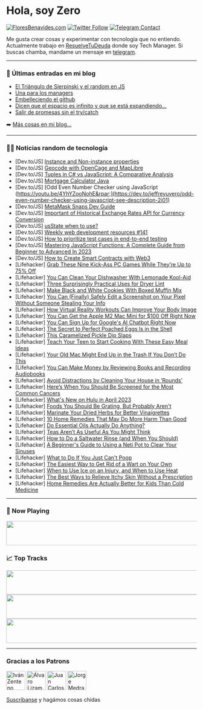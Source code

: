# Hola, soy Zero

[![FloresBenavides.com](https://img.shields.io/website?down_message=oops&label=MiBlog&style=for-the-badge&up_message=online&url=https%3A%2F%2Ffloresbenavides.com)](https://floresbenavides.com) [![Twitter Follow](https://img.shields.io/twitter/follow/ZeroDragon?color=%231DA1F2&label=Follow&logo=twitter&logoColor=ffffff&style=for-the-badge)](https://twitter.com/zerodragon) [![Telegram Contact](https://img.shields.io/badge/escr%C3%ADbeme-ZeroDragon-%2326A5E4?style=for-the-badge&logo=telegram)](https://t.me/zerodragon)

Me gusta crear cosas y experimentar con tecnología que no entiendo.
Actualmente trabajo en [ResuelveTuDeuda](http://github.com/resuelve) donde soy Tech Manager.
Si buscas chamba, mandame un mensaje en [telegram](https://t.me/zerodragon).

---

### 📕 Últimas entradas en mi blog
<!-- BLOG-POST-LIST:START -->
- [El Triángulo de Sierpinski y el random en JS](https://floresbenavides.com/el-triangulo-de-sierpinski-y-el-random-en-js/)
- [Una para los managers](https://floresbenavides.com/una-para-los-managers/)
- [Embelleciendo el github](https://floresbenavides.com/embelleciendo-el-github/)
- [Dicen que el espacio es infinito y que se está expandiendo…](https://floresbenavides.com/dicen-que-el-espacio-es-infinito-y-que-se-esta-expandiendo/)
- [Salir de promesas sin el try/catch](https://floresbenavides.com/salir-de-promesas-sin-el-try-catch/)
<!-- BLOG-POST-LIST:END -->

➡️ [Más cosas en mi blog...](https://floresbenavides.com)

---

### 👨‍💻 Noticias random de tecnología
<!-- TECH-POSTS:START -->
- [Dev.to/JS] [Instance and Non-instance properties](https://dev.to/souravbandyopadhyay/instance-and-non-instance-properties-3l64)
- [Dev.to/JS] [Geocode with OpenCage and MapLibre](https://dev.to/tsamaya/geocode-with-opencage-and-maplibre-50l)
- [Dev.to/JS] [Tuples in C# vs JavaScript: A Comparative Analysis](https://dev.to/arminafa/tuples-in-c-vs-javascript-a-comparative-analysis-1nf8)
- [Dev.to/JS] [Mortgage Calculator Java](https://dev.to/emwalesfs/mortgage-calculator-java-532)
- [Dev.to/JS] [Odd Even Number Checker using JavaScript &lpar;https://youtu.be/4YhYZooNohE&rpar;](https://dev.to/jeffreyuvero/odd-even-number-checker-using-javascript-see-description-2i01)
- [Dev.to/JS] [MetaMask Snaps Dev Guide](https://dev.to/metamask/metamask-snaps-dev-guide-3dm3)
- [Dev.to/JS] [Important of Historical Exchange Rates API for Currency Conversion](https://dev.to/meenal_01/important-of-historical-exchange-rates-api-for-currency-conversion-2jpi)
- [Dev.to/JS] [usState when to use?](https://dev.to/golam_mostafa/usstate-when-to-use-12gc)
- [Dev.to/JS] [Weekly web development resources #141](https://dev.to/vincenius/weekly-web-development-resources-141-3725)
- [Dev.to/JS] [How to prioritize test cases in end-to-end testing](https://dev.to/how-to-dev/how-to-prioritize-test-cases-in-end-to-end-testing-131n)
- [Dev.to/JS] [Mastering JavaScript Functions: A Complete Guide from Beginner to Advanced In 2023](https://dev.to/devxvaibhav/mastering-javascript-functions-a-complete-guide-from-beginner-to-advanced-in-2023-5hik)
- [Dev.to/JS] [How to Create Smart Contracts with Web3](https://dev.to/ancelalmeida/how-to-create-smart-contracts-with-web3-2h44)
- [Lifehacker] [Grab These Nine Kick-Ass PC Games While They’re Up to 75% Off](https://lifehacker.com/you-have-two-days-left-to-grab-killer-pc-games-in-the-s-1850245490)
- [Lifehacker] [You Can Clean Your Dishwasher With Lemonade Kool-Aid](https://lifehacker.com/you-can-clean-your-dishwasher-with-lemonade-kool-aid-1850248114)
- [Lifehacker] [Three Surprisingly Practical Uses for Dryer Lint](https://lifehacker.com/three-surprisingly-practical-uses-for-dryer-lint-1850244107)
- [Lifehacker] [Make Black and White Cookies With Boxed Muffin Mix](https://lifehacker.com/make-black-and-white-cookies-with-boxed-muffin-mix-1850247611)
- [Lifehacker] [You Can &lpar;Finally&rpar; Safely Edit a Screenshot on Your Pixel Without Someone Stealing Your Info](https://lifehacker.com/you-can-finally-safely-edit-a-screenshot-on-your-pixe-1850244750)
- [Lifehacker] [How Virtual Reality Workouts Can Improve Your Body Image](https://lifehacker.com/how-virtual-reality-workouts-can-improve-your-body-imag-1850246571)
- [Lifehacker] [You Can Get the Apple M2 Mac Mini for $100 Off Right Now](https://lifehacker.com/the-new-apple-m2-mac-mini-is-99-off-right-now-1850244694)
- [Lifehacker] [You Can Sign Up for Google&#39;s AI Chatbot Right Now](https://lifehacker.com/you-can-sign-up-for-googles-ai-chatbot-right-now-1850247839)
- [Lifehacker] [The Secret to Perfect Poached Eggs Is in the Shell](https://lifehacker.com/the-secret-to-perfect-poached-eggs-is-in-the-shell-1850244053)
- [Lifehacker] [This Caramelized Pickle Dip Slaps](https://lifehacker.com/this-caramelized-pickle-dip-slaps-1850245734)
- [Lifehacker] [Teach Your Teen to Start Cooking With These Easy Meal Ideas](https://lifehacker.com/teach-your-teen-to-start-cooking-with-these-easy-meal-i-1850245763)
- [Lifehacker] [Your Old Mac Might End Up in the Trash If You Don’t Do This](https://lifehacker.com/your-old-mac-might-end-up-in-the-trash-if-you-don-t-do-1850244023)
- [Lifehacker] [You Can Make Money by Reviewing Books and Recording Audiobooks](https://lifehacker.com/you-can-money-by-reviewing-books-and-recording-audioboo-1850238880)
- [Lifehacker] [Avoid Distractions by Cleaning Your House in ‘Rounds’](https://lifehacker.com/avoid-distractions-by-cleaning-your-house-in-rounds-1850243990)
- [Lifehacker] [Here’s When You Should Be Screened for the Most Common Cancers](https://lifehacker.com/here-s-when-you-should-be-screened-for-the-most-common-1850229849)
- [Lifehacker] [What&#39;s New on Hulu in April 2023](https://lifehacker.com/whats-new-on-hulu-in-april-2023-1850245415)
- [Lifehacker] [Foods You Should Be Grating, But Probably Aren&#39;t](https://lifehacker.com/foods-you-should-be-grating-aside-from-cheese-1850214371)
- [Lifehacker] [Marinate Your Dried Herbs for Better Vinaigrettes](https://lifehacker.com/marinate-your-dried-herbs-for-better-vinaigrettes-1850238997)
- [Lifehacker] [10 Home Remedies That May Do More Harm Than Good](https://lifehacker.com/10-home-remedies-that-may-do-more-harm-than-good-1850157348)
- [Lifehacker] [Do Essential Oils Actually Do Anything?](https://lifehacker.com/do-essential-oils-actually-do-anything-1850174659)
- [Lifehacker] [Teas Aren’t As Useful As You Might Think](https://lifehacker.com/teas-aren-t-as-useful-as-you-might-think-1850205204)
- [Lifehacker] [How to Do a Saltwater Rinse &lpar;and When You Should&rpar;](https://lifehacker.com/how-to-do-a-saltwater-rinse-and-when-you-should-1850195735)
- [Lifehacker] [A Beginner&#39;s Guide to Using a Neti Pot to Clear Your Sinuses](https://lifehacker.com/a-beginners-guide-to-using-a-neti-pot-to-clear-your-sin-1850179574)
- [Lifehacker] [What to Do If You Just Can&#39;t Poop](https://lifehacker.com/what-to-do-if-you-just-cant-poop-1850182662)
- [Lifehacker] [The Easiest Way to Get Rid of a Wart on Your Own](https://lifehacker.com/the-easiest-way-to-get-rid-of-a-wart-on-your-own-1850151669)
- [Lifehacker] [When to Use Ice on an Injury, and When to Use Heat](https://lifehacker.com/when-to-use-ice-on-an-injury-and-when-to-use-heat-1850155779)
- [Lifehacker] [The Best Ways to Relieve Itchy Skin Without a Prescription](https://lifehacker.com/the-best-ways-to-relieve-itchy-skin-without-a-prescript-1850146899)
- [Lifehacker] [Home Remedies Are Actually Better for Kids Than Cold Medicine](https://lifehacker.com/home-remedies-are-actually-better-for-kids-than-cold-me-1850146661)<!-- TECH-POSTS:END -->

---

### 🎵 Now Playing
<a href="https://spotify-now-playing-dun.vercel.app/now-playing?open"><img src="https://spotify-now-playing-dun.vercel.app/now-playing" width="540" height="64"></a>

### 📈 Top Tracks
<a href="https://spotify-now-playing-dun.vercel.app/top-tracks?i=1&open"><img src="https://spotify-now-playing-dun.vercel.app/top-tracks?i=1" width="540" height="64"></a>
<a href="https://spotify-now-playing-dun.vercel.app/top-tracks?i=2&open"><img src="https://spotify-now-playing-dun.vercel.app/top-tracks?i=2" width="540" height="64"></a>
<a href="https://spotify-now-playing-dun.vercel.app/top-tracks?i=3&open"><img src="https://spotify-now-playing-dun.vercel.app/top-tracks?i=3" width="540" height="64"></a>

---

### Gracias a los Patrons
[<img src="https://avatars.githubusercontent.com/u/243380?v=4" alt="Iván Zenteno" width="50px">](https://github.com/k001) [<img src="https://avatars.githubusercontent.com/u/19955639?v=4" alt="Álvaro Lizama" width="50px">](https://github.com/alvarolizama) [<img src="https://avatars.githubusercontent.com/u/2718753?v=4" alt="Juan Carlos Ruiz" width="50px">](https://github.com/JuanCrg90) [<img src="https://avatars.githubusercontent.com/u/37025?v=4" alt="Jorge Medrano" width="50px">](https://github.com/h1pp1e) 

[Suscríbanse](https://www.patreon.com/zerodragon) y hagámos cosas chidas
